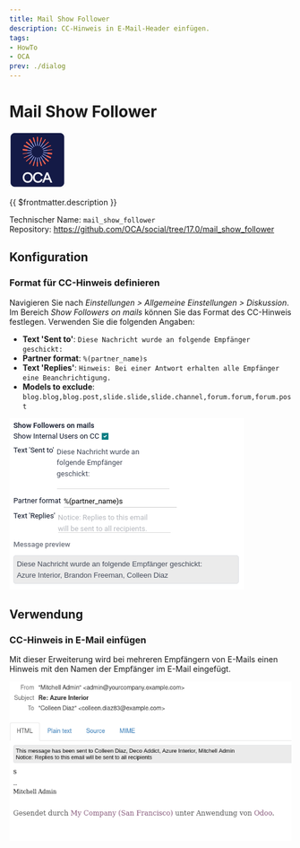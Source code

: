 ```yaml
---
title: Mail Show Follower
description: CC-Hinweis in E-Mail-Header einfügen.
tags:
- HowTo
- OCA
prev: ./dialog
---
```

# Mail Show Follower
![icon_oca_app](attachments/icon_oca_app.png)

{{ $frontmatter.description }}

Technischer Name: `mail_show_follower`\
Repository: <https://github.com/OCA/social/tree/17.0/mail_show_follower>

## Konfiguration

### Format für CC-Hinweis definieren

Navigieren Sie nach *Einstellungen > Allgemeine Einstellungen > Diskussion*. Im Bereich *Show Followers on mails* können Sie das Format des CC-Hinweis festlegen. Verwenden Sie die folgenden Angaben:

* **Text 'Sent to'**: `Diese Nachricht wurde an folgende Empfänger geschickt:`
* **Partner format**: `%(partner_name)s`
* **Text 'Replies'**: `Hinweis: Bei einer Antwort erhalten alle Empfänger eine Beanchrichtigung.`
* **Models to exclude**: `blog.blog,blog.post,slide.slide,slide.channel,forum.forum,forum.post`

![](attachments/Mail%20Show%20Follower.png)

## Verwendung

### CC-Hinweis in E-Mail einfügen

Mit dieser Erweiterung wird bei mehreren Empfängern von E-Mails einen Hinweis mit den Namen der Empfänger im E-Mail eingefügt.

![](attachments/Mail%20Show%20Follower%20Example.png)